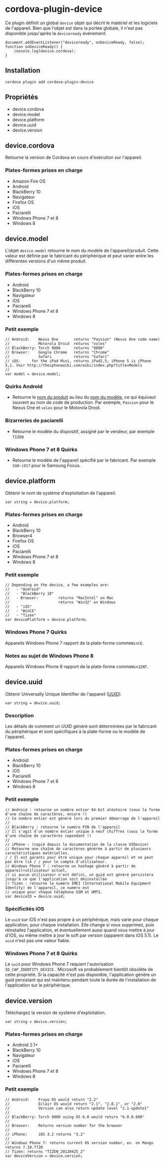 <!---
    Licensed to the Apache Software Foundation (ASF) under one
    or more contributor license agreements.  See the NOTICE file
    distributed with this work for additional information
    regarding copyright ownership.  The ASF licenses this file
    to you under the Apache License, Version 2.0 (the
    "License"); you may not use this file except in compliance
    with the License.  You may obtain a copy of the License at

      http://www.apache.org/licenses/LICENSE-2.0

    Unless required by applicable law or agreed to in writing,
    software distributed under the License is distributed on an
    "AS IS" BASIS, WITHOUT WARRANTIES OR CONDITIONS OF ANY
    KIND, either express or implied.  See the License for the
    specific language governing permissions and limitations
    under the License.
-->

# cordova-plugin-device

Ce plugin définit un global `device` objet qui décrit le matériel et les logiciels de l'appareil. Bien que l'objet est dans la portée globale, il n'est pas disponible jusqu'après la `deviceready` événement.

    document.addEventListener("deviceready", onDeviceReady, false);
    function onDeviceReady() {
        console.log(device.cordova);
    }


## Installation

    cordova plugin add cordova-plugin-device


## Propriétés

*   device.cordova
*   device.model
*   device.platform
*   device.uuid
*   device.version

## device.cordova

Retourne la version de Cordova en cours d'exécution sur l'appareil.

### Plates-formes prises en charge

*   Amazon Fire OS
*   Android
*   BlackBerry 10
*   Navigateur
*   Firefox OS
*   iOS
*   Paciarelli
*   Windows Phone 7 et 8
*   Windows 8

## device.model

L'objet `device.model` retourne le nom du modèle de l'appareil/produit. Cette valeur est définie par le fabricant du périphérique et peut varier entre les différentes versions d'un même produit.

### Plates-formes prises en charge

*   Android
*   BlackBerry 10
*   Navigateur
*   iOS
*   Paciarelli
*   Windows Phone 7 et 8
*   Windows 8

### Petit exemple

    // Android:    Nexus One       returns "Passion" (Nexus One code name)
    //             Motorola Droid  returns "voles"
    // BlackBerry: Torch 9800      returns "9800"
    // Browser:    Google Chrome   returns "Chrome"
    //             Safari          returns "Safari"
    // iOS:     for the iPad Mini, returns iPad2,5; iPhone 5 is iPhone 5,1. Voir http://theiphonewiki.com/wiki/index.php?title=Models
    //
    var model = device.model;


### Quirks Android

*   Retourne le [nom du produit][1] au lieu du [nom du modèle][2], ce qui équivaut souvent au nom de code de production. Par exemple, `Passion` pour le Nexus One et `voles` pour le Motorola Droid.

 [1]: http://developer.android.com/reference/android/os/Build.html#PRODUCT
 [2]: http://developer.android.com/reference/android/os/Build.html#MODEL

### Bizarreries de paciarelli

*   Retourne le modèle du dispositif, assigné par le vendeur, par exemple `TIZEN`

### Windows Phone 7 et 8 Quirks

*   Retourne le modèle de l'appareil spécifié par le fabricant. Par exemple `SGH-i917` pour le Samsung Focus.

## device.platform

Obtenir le nom de système d'exploitation de l'appareil.

    var string = device.platform;


### Plates-formes prises en charge

*   Android
*   BlackBerry 10
*   Browser4
*   Firefox OS
*   iOS
*   Paciarelli
*   Windows Phone 7 et 8
*   Windows 8

### Petit exemple

    // Depending on the device, a few examples are:
    //   - "Android"
    //   - "BlackBerry 10"
    //   - Browser:         returns "MacIntel" on Mac
    //                      returns "Win32" on Windows
    //   - "iOS"
    //   - "WinCE"
    //   - "Tizen"
    var devicePlatform = device.platform;


### Windows Phone 7 Quirks

Appareils Windows Phone 7 rapport de la plate-forme comme`WinCE`.

### Notes au sujet de Windows Phone 8

Appareils Windows Phone 8 rapport de la plate-forme comme`Win32NT`.

## device.uuid

Obtenir Universally Unique Identifier de l'appareil ([UUID][3]).

 [3]: http://en.wikipedia.org/wiki/Universally_Unique_Identifier

    var string = device.uuid;


### Description

Les détails de comment un UUID généré sont déterminées par le fabricant du périphérique et sont spécifiques à la plate-forme ou le modèle de l'appareil.

### Plates-formes prises en charge

*   Android
*   BlackBerry 10
*   iOS
*   Paciarelli
*   Windows Phone 7 et 8
*   Windows 8

### Petit exemple

    // Android : retourne un nombre entier 64-bit aléatoire (sous la forme d'une chaîne de caractères, encore !)
    // Ce nombre entier est généré lors du premier démarrage de l'appareil
    //
    // BlackBerry : retourne le numéro PIN de l'appareil
    // Il s'agit d'un nombre entier unique à neuf chiffres (sous la forme d'une chaîne de caractères cependant !)
    //
    // iPhone : (copié depuis la documentation de la classe UIDevice)
    // Retourne une chaîne de caractères générée à partir de plusieurs caractéristiques matérielles.
    / / Il est garanti pour être unique pour chaque appareil et ne peut pas être lié / / pour le compte d'utilisateur.
    // Windows Phone 7 : retourne un hashage généré à partir de appareil+utilisateur actuel,
    // si aucun utilisateur n'est défini, un guid est généré persistera jusqu'à ce que l'application soit désinstallée
    // Tizen : retourne le numéro IMEI (International Mobile Equipment Identity) de l'appareil, ce numéro est
    // unique pour chaque téléphone GSM et UMTS.
    var deviceID = device.uuid;


### Spécificités iOS

Le `uuid` sur iOS n'est pas propre à un périphérique, mais varie pour chaque application, pour chaque installation. Elle change si vous supprimez, puis réinstallez l'application, et éventuellement aussi quand vous mettre à jour d'iOS, ou même mettre à jour le soft par version (apparent dans iOS 5.1). Le `uuid` n'est pas une valeur fiable.

### Windows Phone 7 et 8 Quirks

Le `uuid` pour Windows Phone 7 requiert l'autorisation `ID_CAP_IDENTITY_DEVICE` . Microsoft va probablement bientôt obsolète de cette propriété. Si la capacité n'est pas disponible, l'application génère un guid persistant qui est maintenu pendant toute la durée de l'installation de l'application sur le périphérique.

## device.version

Téléchargez la version de système d'exploitation.

    var string = device.version;


### Plates-formes prises en charge

*   Android 2.1+
*   BlackBerry 10
*   Navigateur
*   iOS
*   Paciarelli
*   Windows Phone 7 et 8
*   Windows 8

### Petit exemple

    // Android:    Froyo OS would return "2.2"
    //             Eclair OS would return "2.1", "2.0.1", or "2.0"
    //             Version can also return update level "2.1-update1"
    //
    // BlackBerry: Torch 9800 using OS 6.0 would return "6.0.0.600"
    //
    // Browser:    Returns version number for the browser
    //
    // iPhone:     iOS 3.2 returns "3.2"
    //
    // Windows Phone 7: returns current OS version number, ex. on Mango returns 7.10.7720
    // Tizen: returns "TIZEN_20120425_2"
    var deviceVersion = device.version;
